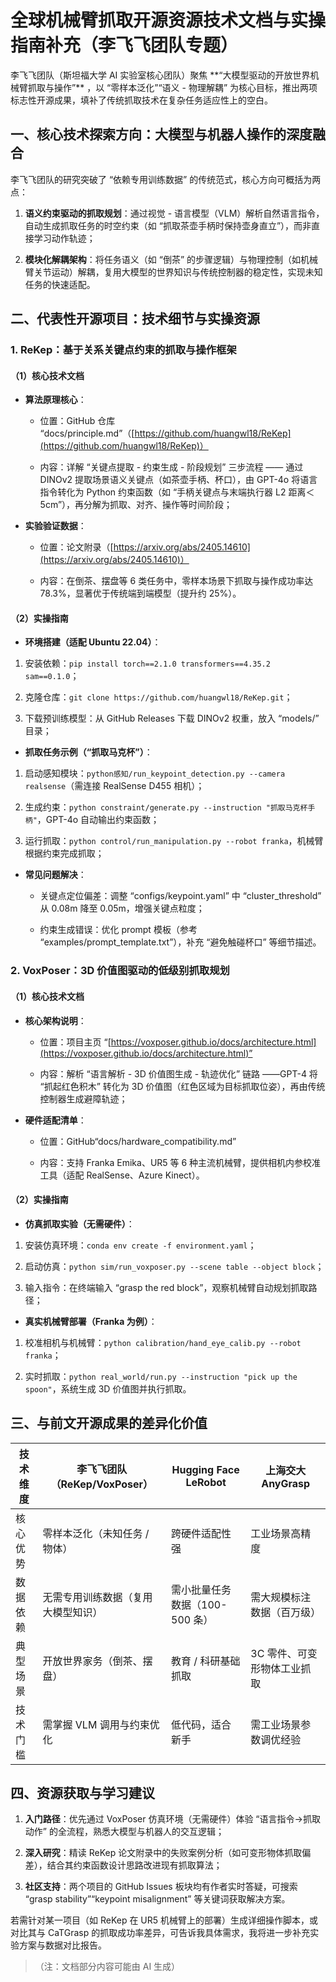 # 全球机械臂抓取开源资源技术文档与实操指南补充（李飞飞团队专题）

李飞飞团队（斯坦福大学 AI 实验室核心团队）聚焦 \*\*“大模型驱动的开放世界机械臂抓取与操作”\*\* ，以 “零样本泛化”“语义 - 物理解耦” 为核心目标，推出两项标志性开源成果，填补了传统抓取技术在复杂任务适应性上的空白。

## 一、核心技术探索方向：大模型与机器人操作的深度融合

李飞飞团队的研究突破了 “依赖专用训练数据” 的传统范式，核心方向可概括为两点：



1. **语义约束驱动的抓取规划**：通过视觉 - 语言模型（VLM）解析自然语言指令，自动生成抓取任务的时空约束（如 “抓取茶壶手柄时保持壶身直立”），而非直接学习动作轨迹；

2. **模块化解耦架构**：将任务语义（如 “倒茶” 的步骤逻辑）与物理控制（如机械臂关节运动）解耦，复用大模型的世界知识与传统控制器的稳定性，实现未知任务的快速适配。

## 二、代表性开源项目：技术细节与实操资源

### 1. ReKep：基于关系关键点约束的抓取与操作框架

#### （1）核心技术文档



* **算法原理核心**：


  * 位置：GitHub 仓库 “docs/principle.md”（[https://github.com/huangwl18/ReKep](https://github.com/huangwl18/ReKep)）

  * 内容：详解 “关键点提取 - 约束生成 - 阶段规划” 三步流程 —— 通过 DINOv2 提取场景语义关键点（如茶壶手柄、杯口），由 GPT-4o 将语言指令转化为 Python 约束函数（如 “手柄关键点与末端执行器 L2 距离＜5cm”），再分解为抓取、对齐、操作等时间阶段；

* **实验验证数据**：


  * 位置：论文附录（[https://arxiv.org/abs/2405.14610](https://arxiv.org/abs/2405.14610)）

  * 内容：在倒茶、摆盘等 6 类任务中，零样本场景下抓取与操作成功率达 78.3%，显著优于传统端到端模型（提升约 25%）。

#### （2）实操指南



* **环境搭建（适配 Ubuntu 22.04）**：

1. 安装依赖：`pip install torch==2.1.0 transformers==4.35.2 sam==0.1.0`；

2. 克隆仓库：`git clone https://github.com/huangwl18/ReKep.git`；

3. 下载预训练模型：从 GitHub Releases 下载 DINOv2 权重，放入 “models/” 目录；

* **抓取任务示例（“抓取马克杯”）**：

1. 启动感知模块：`python感知/run_keypoint_detection.py --camera realsense`（需连接 RealSense D455 相机）；

2. 生成约束：`python constraint/generate.py --instruction "抓取马克杯手柄"`，GPT-4o 自动输出约束函数；

3. 运行抓取：`python control/run_manipulation.py --robot franka`，机械臂根据约束完成抓取；

* **常见问题解决**：


  * 关键点定位偏差：调整 “configs/keypoint.yaml” 中 “cluster\_threshold” 从 0.08m 降至 0.05m，增强关键点粒度；

  * 约束生成错误：优化 prompt 模板（参考 “examples/prompt\_template.txt”），补充 “避免触碰杯口” 等细节描述。

### 2. VoxPoser：3D 价值图驱动的低级别抓取规划

#### （1）核心技术文档



* **核心架构说明**：


  * 位置：项目主页 “[https://voxposer.github.io/docs/architecture.html](https://voxposer.github.io/docs/architecture.html)”

  * 内容：解析 “语言解析 - 3D 价值图生成 - 轨迹优化” 链路 ——GPT-4 将 “抓起红色积木” 转化为 3D 价值图（红色区域为目标抓取位姿），再由传统控制器生成避障轨迹；

* **硬件适配清单**：


  * 位置：GitHub“docs/hardware\_compatibility.md”

  * 内容：支持 Franka Emika、UR5 等 6 种主流机械臂，提供相机内参校准工具（适配 RealSense、Azure Kinect）。

#### （2）实操指南



* **仿真抓取实验（无需硬件）**：

1. 安装仿真环境：`conda env create -f environment.yaml`；

2. 启动仿真：`python sim/run_voxposer.py --scene table --object block`；

3. 输入指令：在终端输入 “grasp the red block”，观察机械臂自动规划抓取路径；

* **真实机械臂部署（Franka 为例）**：

1. 校准相机与机械臂：`python calibration/hand_eye_calib.py --robot franka`；

2. 实时抓取：`python real_world/run.py --instruction "pick up the spoon"`，系统生成 3D 价值图并执行抓取。

## 三、与前文开源成果的差异化价值



| 技术维度 | 李飞飞团队（ReKep/VoxPoser） | Hugging Face LeRobot | 上海交大 AnyGrasp   |
| ---- | --------------------- | -------------------- | --------------- |
| 核心优势 | 零样本泛化（未知任务 / 物体）      | 跨硬件适配性强              | 工业场景高精度         |
| 数据依赖 | 无需专用训练数据（复用大模型知识）     | 需小批量任务数据（100-500 条）  | 需大规模标注数据（百万级）   |
| 典型场景 | 开放世界家务（倒茶、摆盘）         | 教育 / 科研基础抓取          | 3C 零件、可变形物体工业抓取 |
| 技术门槛 | 需掌握 VLM 调用与约束优化       | 低代码，适合新手             | 需工业场景参数调优经验     |

## 四、资源获取与学习建议



1. **入门路径**：优先通过 VoxPoser 仿真环境（无需硬件）体验 “语言指令→抓取动作” 的全流程，熟悉大模型与机器人的交互逻辑；

2. **深入研究**：精读 ReKep 论文附录中的失败案例分析（如可变形物体抓取偏差），结合其约束函数设计思路改进现有抓取算法；

3. **社区支持**：两个项目的 GitHub Issues 板块均有作者实时答疑，可搜索 “grasp stability”“keypoint misalignment” 等关键词获取解决方案。

若需针对某一项目（如 ReKep 在 UR5 机械臂上的部署）生成详细操作脚本，或对比其与 CaTGrasp 的抓取成功率差异，可告诉我具体需求，我将进一步补充实验方案与数据对比报告。

> （注：文档部分内容可能由 AI 生成）